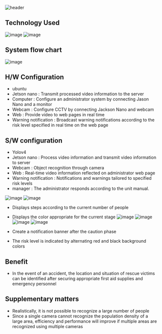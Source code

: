 ![header](https://capsule-render.vercel.app/api?type=waving&color=auto&height=300&section=header&text=Kaldap&fontSize=90&animation=fadeIn&descAlignY=51&descAlign=62)

## Technology Used
![image](https://github.com/KDW00817/test/assets/153358048/6ffddc20-ed45-4b5d-92e3-5c8b8f33ce00) ![image](https://github.com/KDW00817/test/assets/153358048/aeb0b5a6-53d2-42bf-920d-d059320b67cb)

## System flow chart
![image](https://github.com/KDW00817/test/assets/153358048/ded11cc0-63de-4165-97e6-db57ad16b3f5)




## H/W Configuration
* ubuntu
* Jetson nano : Transmit processed video information to the server
* Computer : Configure an administrator system by connecting Jason Nano and a monitor
* Webcam : Configure CCTV by connecting Jackson Nano and webcam
* Web : Provide video to web pages in real time
* Warning notification : Broadcast warning notifications according to the risk level specified in real time on the web page

## S/W configuration
* Yolov4 
* Jetson nano : Process video information and transmit video information to server
* Webcam : Object recognition through camera
* Web : Real-time video information reflected on administrator web page
* Warning notification : Notifications and warnings tailored to specified risk levels
* manager : The administrator responds according to the unit manual.
  
![image](https://github.com/KDW00817/test/assets/153358048/0725980c-d4e4-43ec-ae24-c748cb70d595)
![image](https://github.com/KDW00817/test/assets/153358048/d75ae802-8987-4761-baf1-64af51b1a4f4)

* Displays steps according to the current number of people
* Displays the color appropriate for the current stage
![image](https://github.com/KDW00817/test/assets/153358048/7dae3d4c-3e7e-4989-9ec1-126559f8e0cb)
![image](https://github.com/KDW00817/test/assets/153358048/d88cb52c-e77a-4fd3-b9c9-f5888d0400ef)
![image](https://github.com/KDW00817/test/assets/153358048/f6f09286-1c2a-482a-b420-8d1b7de57d76)
![image](https://github.com/KDW00817/test/assets/153358048/26061f7f-8d0e-43ee-9171-ecfe7f7c6e1d)


* Create a notification banner after the caution phase 
* The risk level is indicated by alternating red and black background colors

## Benefit
* In the event of an accident, the location and situation of rescue victims can be identified after securing appropriate first aid supplies and emergency personnel

## Supplementary matters
* Realistically, it is not possible to recognize a large number of people
* Since a single camera cannot recognize the population density of a large area, efficiency and performance will improve if multiple areas are recognized using multiple cameras


